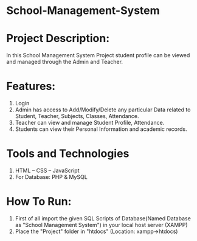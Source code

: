 # School-Management-System

# Project Description:
  In this School Management System Project student profile can be viewed and managed through the Admin and Teacher.

# Features:
  1) Login
  2) Admin has access to Add/Modify/Delete any particular Data related to Student, Teacher, Subjects, Classes, Attendance.
  3) Teacher can view and manage Student Profile, Attendance.
  4) Students can view their Personal Information and academic records.

# Tools and Technologies
  1) HTML – CSS – JavaScript
  2) For Database: PHP & MySQL 

# How To Run:
  1) First of all import the given SQL Scripts of Database(Named Database as "School Management System") in your local host server (XAMPP)
  2) Place the "Project" folder in "htdocs" (Location: xampp->htdocs)

